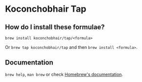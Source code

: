 # Koconchobhair Tap

## How do I install these formulae?

`brew install koconchobhair/tap/<formula>`

Or `brew tap koconchobhair/tap` and then `brew install <formula>`.

## Documentation

`brew help`, `man brew` or check [Homebrew's documentation](https://docs.brew.sh).
